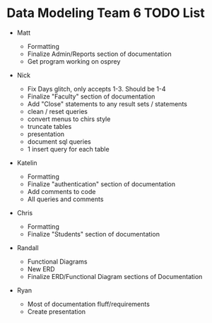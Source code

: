 
Data Modeling Team 6 TODO List
==============================

- Matt
    - Formatting
    - Finalize Admin/Reports section of documentation
    - Get program working on osprey

- Nick
    - Fix Days glitch, only accepts 1-3. Should be 1-4
    - Finalize "Faculty" section of documentation
    - Add "Close" statements to any result sets / statements
    - clean / reset queries
    - convert menus to chirs style
    - truncate tables
    - presentation
    - document sql queries
    - 1 insert query for each table

- Katelin
    - Formatting
    - Finalize "authentication" section of documentation
    - Add comments to code
    - All queries and comments

- Chris
    - Formatting
    - Finalize "Students" section of documentation

- Randall
    - Functional Diagrams
    - New ERD
    - Finalize ERD/Functional Diagram sections of Documentation

- Ryan
    - Most of documentation fluff/requirements
    - Create presentation